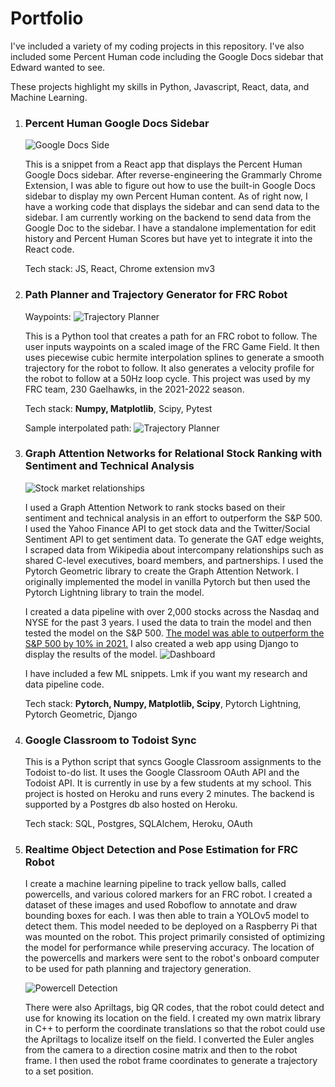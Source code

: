# Portfolio

I've included a variety of my coding projects in this repository. I've also included some Percent Human code including the Google Docs sidebar that Edward wanted to see.

These projects highlight my skills in Python, Javascript,
React, data, and Machine Learning.

1. ### Percent Human Google Docs Sidebar

    ![Google Docs Side](percent_human_gdocs/Gdocs_Integration_Sidebar.png)
   
    This is a snippet from a React app that displays the Percent Human Google Docs sidebar. After reverse-engineering the Grammarly Chrome Extension, I was able to figure out how to use the built-in Google Docs sidebar to display my own Percent Human content. As of right now, I have a working code that displays the sidebar and can send data to the sidebar. I am currently working on the backend to send data from the Google Doc to the sidebar. I have a standalone implementation for edit history and Percent Human Scores but have yet to integrate it into the React code.

    Tech stack: JS, React, Chrome extension mv3

3. ### Path Planner and Trajectory Generator for FRC Robot

    Waypoints:
    ![Trajectory Planner](path_planner/combined_trajectory.png)

    This is a Python tool that creates a path for an FRC robot to follow. The user inputs waypoints on a scaled image of the FRC Game Field. It then uses piecewise cubic hermite interpolation splines to generate a smooth trajectory for the robot to follow. It also generates a velocity profile for the robot to follow at a 50Hz loop cycle. This project was used by my FRC team, 230 Gaelhawks, in the 2021-2022 season.

    Tech stack: **Numpy, Matplotlib**, Scipy, Pytest

    Sample interpolated path:
    ![Trajectory Planner](path_planner/paths/fourball/Map-3.png)

4. ### Graph Attention Networks for Relational Stock Ranking with Sentiment and Technical Analysis

    ![Stock market relationships](gat_rsr_stock_ranking/inter_stock_relationships.jpg)

   I used a Graph Attention Network to rank stocks based on their sentiment and technical analysis in an effort to outperform the S&P 500. I used the Yahoo Finance API to get stock data and the Twitter/Social Sentiment API to get sentiment data. To generate the GAT edge weights, I scraped data from Wikipedia about intercompany relationships such as shared C-level executives, board members, and partnerships. I used the Pytorch Geometric library to create the Graph Attention Network. I originally implemented the model in vanilla Pytorch but then used the Pytorch Lightning library to train the model.

    I created a data pipeline with over 2,000 stocks across the Nasdaq and NYSE for the past 3 years. I used the data to train the model and then tested the model on the S&P 500. [The model was able to outperform the S&P 500 by 10% in 2021.](gat_rsr_stock_ranking/Performance_Report.pdf) I also created a web app using Django to display the results of the model.
    ![Dashboard](gat_rsr_stock_ranking/performance_dashboard.png)

    I have included a few ML snippets. Lmk if you want my research and data pipeline code.

    Tech stack: **Pytorch, Numpy, Matplotlib, Scipy**, Pytorch Lightning, Pytorch Geometric, Django

6. ### Google Classroom to Todoist Sync

    This is a Python script that syncs Google Classroom assignments to the Todoist to-do list. It uses the Google Classroom OAuth API and the Todoist API. It is currently in use by a few students at my school. This project is hosted on Heroku and runs every 2 minutes. The backend is supported by a Postgres db also hosted on Heroku.

    Tech stack: SQL, Postgres, SQLAlchem, Heroku, OAuth

7. ### Realtime Object Detection and Pose Estimation for FRC Robot

    I create a machine learning pipeline to track yellow balls, called powercells, and various colored markers for an FRC robot. I created a dataset of these images and used Roboflow to annotate and draw bounding boxes for each. I was then able to train a YOLOv5 model to detect them. This model needed to be deployed on a Raspberry Pi that was mounted on the robot. This project primarily consisted of optimizing the model for performance while preserving accuracy. The location of the powercells and markers were sent to the robot's onboard computer to be used for path planning and trajectory generation.
   
    ![Powercell Detection](computer_vision_pose_est/annotated_powercell.jpg)

    There were also Apriltags, big QR codes, that the robot could detect and use for knowing its location on the field. I created my own matrix library in C++ to perform the coordinate translations so that the robot could use the Apriltags to localize itself on the field. I converted the Euler angles from the camera to a direction cosine matrix and then to the robot frame. I then used the robot frame coordinates to generate a trajectory to a set position.
